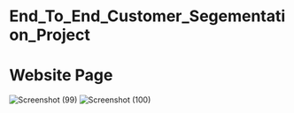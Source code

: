 # End_To_End_Customer_Segementation_Project
# Website Page
![Screenshot (99)](https://github.com/raghavpatel2507/End_To_End_Customer_Segementation_Project/assets/127617393/a62cc14b-60e5-4c33-8e0b-85b5c176189f)
![Screenshot (100)](https://github.com/raghavpatel2507/End_To_End_Customer_Segementation_Project/assets/127617393/814b9dae-9dd5-4595-bc74-2fdf7c0b26b9)

